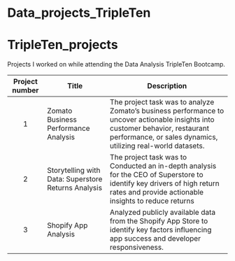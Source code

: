 # Data_projects_TripleTen

# TripleTen_projects
Projects I worked on while attending the Data Analysis TripleTen Bootcamp.


| Project number | Title | Description |
| :-----------: | ----------- |----------- |
| 1 |Zomato Business Performance Analysis| The project task was to analyze Zomato’s business performance to uncover actionable insights into customer behavior, restaurant performance, or sales dynamics, utilizing real-world datasets. |
| 2 | Storytelling with Data: Superstore Returns Analysis | The project task was to Conducted an in-depth analysis for the CEO of Superstore to identify key drivers of high return rates and provide actionable insights to reduce returns |
| 3 | Shopify App Analysis |Analyzed publicly available data from the Shopify App Store to identify key factors influencing app success and developer responsiveness.|
